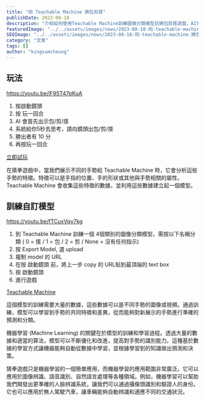 ```yaml
---
title: "同 Teachable Machine 猜包剪揼"
publishDate: 2023-08-18
description: "介紹如何使用Teachable Machine訓練圖像分類模型玩猜包剪揼遊戲，AI分析手勢特徵進行預測，展示機器學習在圖像識別領域的應用和訓練過程。"
featuredImage: "../../assets/images/news/2023-08-18-同-teachable-machine-猜包剪揼/image1.png"
SEOImage: "../../assets/images/news/2023-08-18-同-teachable-machine-猜包剪揼/image1.png"
category: "文章"
tags: []
author: "kingsumcheung"
---
```


## 玩法

https://youtu.be/lF95T47pKuA

1. 按啟動鏡頭
2. 按 玩一回合
3. AI 會首先出示包/剪/揼
4. 系統給你5秒去思考，請向鏡頭出包/剪/揼
5. 勝出者有 10 分
6. 再按玩一回合

[立即試玩](https://play.10botics.com)

在猜拳遊戲中，當我們展示不同的手勢給 Teachable Machine 時，它會分析這些手勢的特徵。特徵可以是手指的位置、手的形狀或其他與手勢相關的屬性。Teachable Machine 會收集這些特徵的數據，並利用這些數據建立起一個模型。

## 訓練自訂模型

https://youtu.be/fTCuxVqy7kg

1. 到 Teachable Machine 訓練一個 4個類別的圖像分類模型，需按以下名稱分類 ( 0 = 揼 / 1 = 包 / 2 = 剪 / None = 沒有任何指示)
2. 按 Export Model, 選 upload
3. 複制 model 的 URL
4. 在按 啟動鏡頭 前，將上一步 copy 的 URL貼到最頂端的 text box
5. 按 啟動鏡頭
6. 進行遊戲

[Teachable Machine](https://teachablemachine.withgoogle.com/train/image)

這個模型的訓練需要大量的數據，這些數據可以是不同手勢的圖像或視頻。通過訓練，模型可以學習到手勢的共同特徵和差異，從而能夠對新展示的手勢進行準確的預測和分類。

機器學習 (Machine Learning) 的關鍵在於模型的訓練和學習過程。透過大量的數據和適當的算法，模型可以不斷優化和改進，提高對手勢的識別能力。這種基於數據的學習方式讓機器能夠自動從數據中學習，並根據學習到的知識做出預測和決策。

猜拳遊戲只是機器學習的一個簡單應用，而機器學習的應用範圍非常廣泛。它可以應用於圖像辨識、語音識別、自然語言處理等各種領域。例如，機器學習可以幫助我們開發出更準確的人臉辨識系統，讓我們可以通過攝像頭識別和驗證人的身份。它也可以應用於無人駕駛汽車，讓車輛能夠自動辨識和適應不同的交通狀況。
